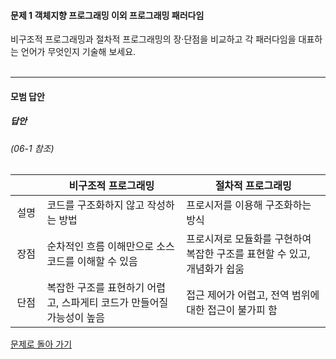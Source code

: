#### 문제 1 객체지향 프로그래밍 이외 프로그래밍 패러다임
비구조적 프로그래밍과 절차적 프로그래밍의 장·단점을 비교하고 각 패러다임을 대표하는 언어가 무엇인지 기술해 보세요.
<br/><br/>

---

#### 모범 답안
##### 답안
###### (06-1 참조)
|&nbsp;&nbsp;&nbsp;&nbsp;&nbsp;&nbsp;&nbsp;&nbsp;|비구조적 프로그래밍|절차적 프로그래밍|
|:---:|---|---|
|설명 |코드를 구조화하지 않고 작성하는 방법|프로시저를 이용해 구조화하는 방식|
|장점|순차적인 흐름 이해만으로 소스 코드를 이해할 수 있음|프로시져로 모듈화를 구현하여 복잡한 구조를 표현할 수 있고, 개념화가 쉽움|
|단점|복잡한 구조를 표현하기 어렵고, 스파게티 코드가 만들어질 가능성이 높음|접근 제어가 어렵고, 전역 범위에 대한 접근이 불가피 함|

[문제로 돌아 가기](README.md "문제로 돌아 가기")
